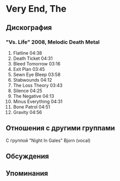 # Very End, The



## Дискография

### "Vs. Life" 2008, Melodic Death Metal

1. Flatline 04:38  
2. Death Ticket 04:31  
3. Bleed Tomorrow 03:16  
4. Exit Plan 03:45  
5. Sewn Eye Bleep 03:58  
6. Stabwounds 04:12  
7. The Loss Theory 03:43  
8. Silence 04:25  
9. The Negative 04:13  
10. Minus Everything 04:31  
11. Bone Patrol 04:51  
12. Gravity 04:56 


## Отношения с другими группами

C группой "Night In Gales" Bjorn (vocal)

## Обсуждения


## Упоминания

